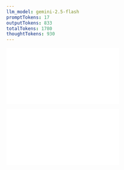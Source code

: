 ```yaml
---
llm_model: gemini-2.5-flash
promptTokens: 17
outputTokens: 833
totalTokens: 1780
thoughtTokens: 930
---
```


![@](steps/prompt.42b623e9.md)

![@](steps/response.b115df15.md)